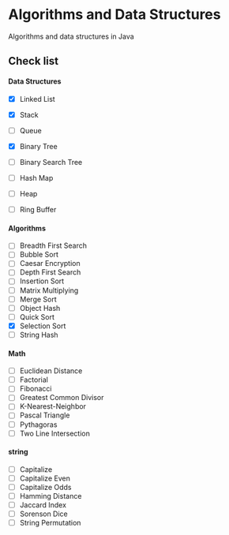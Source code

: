 # Algorithms and Data Structures

Algorithms and data structures in Java

## Check list

#### Data Structures
- [X] Linked List
- [X] Stack
- [ ] Queue
- [X] Binary Tree
- [ ] Binary Search Tree
- [ ] Hash Map
- [ ] Heap
- [ ] Ring Buffer


#### Algorithms
- [ ] Breadth First Search
- [ ] Bubble Sort
- [ ] Caesar Encryption
- [ ] Depth First Search
- [ ] Insertion Sort
- [ ] Matrix Multiplying
- [ ] Merge Sort
- [ ] Object Hash
- [ ] Quick Sort
- [X] Selection Sort
- [ ] String Hash

#### Math
- [ ] Euclidean Distance
- [ ] Factorial
- [ ] Fibonacci
- [ ] Greatest Common Divisor
- [ ] K-Nearest-Neighbor
- [ ] Pascal Triangle
- [ ] Pythagoras
- [ ] Two Line Intersection

#### string
- [ ] Capitalize
- [ ] Capitalize Even
- [ ] Capitalize Odds
- [ ] Hamming Distance
- [ ] Jaccard Index
- [ ] Sorenson Dice
- [ ] String Permutation
